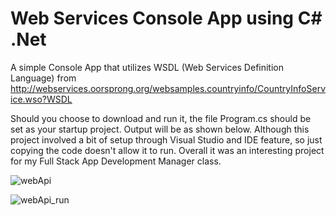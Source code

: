 # Web Services Console App using C# .Net 


A simple Console App that utilizes WSDL (Web Services Definition Language) from http://webservices.oorsprong.org/websamples.countryinfo/CountryInfoService.wso?WSDL

Should you choose to download and run it, the file Program.cs should be set as your startup project. Output will be as shown below. Although this project involved a bit of setup
through Visual Studio and IDE feature, so just copying the code doesn't allow it to run. Overall it was an interesting project for my Full Stack App Development Manager class.


![webApi](https://user-images.githubusercontent.com/10329673/120943130-81a1ce80-c6d9-11eb-9794-8e7768a8881b.png)


![webApi_run](https://user-images.githubusercontent.com/10329673/120943140-8ebebd80-c6d9-11eb-93b5-a4dcd50156ec.png)
